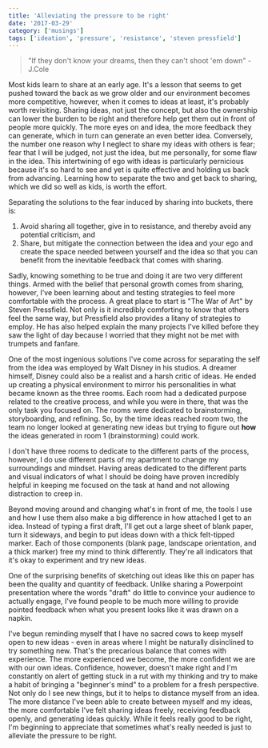```yaml
---
title: 'Alleviating the pressure to be right'
date: '2017-03-29'
category: ['musings']
tags: ['ideation', 'pressure', 'resistance', 'steven pressfield']
---
```


> "If they don't know your dreams, then they can't shoot 'em down" - J.Cole 

Most kids learn to share at an early age. It's a lesson that seems to get pushed toward the back as we grow older and our environment becomes more competitive, however, when it comes to ideas at least, it's probably worth revisiting. Sharing ideas, not just the concept, but also the ownership can lower the burden to be right and therefore help get them out in front of people more quickly. The more eyes on and idea, the more feedback they can generate, which in turn can generate an even better idea. Conversely, the number one reason why I neglect to share my ideas with others is fear; fear that I will be judged, not just the idea, but me personally, for some flaw in the idea. This intertwining of ego with ideas is particularly pernicious because it's so hard to see and yet is quite effective and holding us back from advancing. Learning how to separate the two and get back to sharing, which we did so well as kids, is worth the effort. 

Separating the solutions to the fear induced by sharing into buckets, there is: 

1. Avoid sharing all together, give in to resistance, and thereby avoid any potential criticism, and 
2. Share, but mitigate the connection between the idea and your ego and create the space needed between yourself and the idea so that you can benefit from the inevitable feedback that comes with sharing.

Sadly, knowing something to be true and doing it are two very different things. Armed with the belief that personal growth comes from sharing, however, I've been learning about and testing strategies to feel more comfortable with the process. A great place to start is "The War of Art" by Steven Pressfield. Not only is it incredibly comforting to know that others feel the same way, but Pressfield also provides a litany of strategies to employ. He has also helped explain the many projects I've killed before they saw the light of day because I worried that they might not be met with trumpets and fanfare.

One of the most ingenious solutions I've come across for separating the self from the idea was employed by Walt Disney in his studios. A dreamer himself, Disney could also be a realist and a harsh critic of ideas. He ended up creating a physical environment to mirror his personalities in what became known as the three rooms. Each room had a dedicated purpose related to the creative process, and while you were in there, that was the only task you focused on. The rooms were dedicated to brainstorming, storyboarding, and refining. So, by the time ideas reached room two, the team no longer looked at generating new ideas but trying to figure out **how** the ideas generated in room 1 (brainstorming) could work.

I don't have three rooms to dedicate to the different parts of the process, however, I do use different parts of my apartment to change my surroundings and mindset. Having areas dedicated to the different parts and visual indicators of what I should be doing have proven incredibly helpful in keeping me focused on the task at hand and not allowing distraction to creep in.

Beyond moving around and changing what's in front of me, the tools I use and how I use them also make a big difference in how attached I get to an idea. Instead of typing a first draft, I'll get out a large sheet of blank paper, turn it sideways, and begin to put ideas down with a thick felt-tipped marker. Each of those components (blank page, landscape orientation, and a thick marker) free my mind to think differently. They're all indicators that it's okay to experiment and try new ideas.

One of the surprising benefits of sketching out ideas like this on paper has been the quality and quantity of feedback. Unlike sharing a Powerpoint presentation where the words "draft" do little to convince your audience to actually engage, I've found people to be much more willing to provide pointed feedback when what you present looks like it was drawn on a napkin.

I've begun reminding myself that I have no sacred cows to keep myself open to new ideas - even in areas where I might be naturally disinclined to try something new. That's the precarious balance that comes with experience. The more experienced we become, the more confident we are with our own ideas. Confidence, however, doesn't make right and I'm constantly on alert of getting stuck in a rut with my thinking and try to make a habit of bringing a "beginner's mind" to a problem for a fresh perspective. Not only do I see new things, but it to helps to distance myself from an idea. The more distance I've been able to create between myself and my ideas, the more comfortable I've felt sharing ideas freely, receiving feedback openly, and generating ideas quickly. While it feels really good to be right, I'm beginning to appreciate that sometimes what's really needed is just to alleviate the pressure to be right.